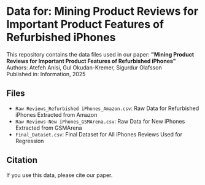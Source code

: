 # Data for: Mining Product Reviews for Important Product Features of Refurbished iPhones

This repository contains the data files used in our paper:
**"Mining Product Reviews for Important Product Features of Refurbished iPhones"**  
Authors: Atefeh Anisi, Gul Okudan-Kremer, Sigurdur Olafsson  
Published in: Information, 2025

## Files
- `Raw Reviews_Refurbished iPhones_Amazon.csv`: Raw Data for Refurbished iPhones Extracted from Amazon
- `Raw Reviews-New iPhones_GSMArena.csv`: Raw Data for New iPhones Extracted from GSMArena
- `Final_Dataset.csv`: Final Dataset for All iPhones Reviews Used for Regression

## Citation
If you use this data, please cite our paper.
